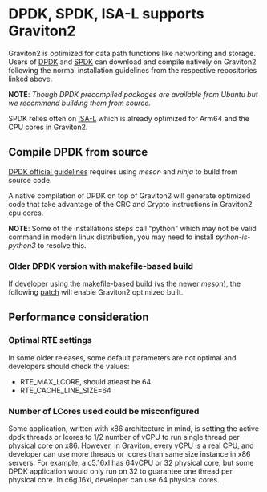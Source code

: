 # DPDK, SPDK, ISA-L supports Graviton2

Graviton2 is optimized for data path functions like networking and storage.  Users of [DPDK](https://github.com/dpdk/dpdk) and [SPDK](https://github.com/spdk/spdk) can download and compile natively on Graviton2 following the normal installation guidelines from the respective repositories linked above. 

**NOTE**: *Though DPDK precompiled packages are available from Ubuntu but we recommend building them from source.*

SPDK relies often on [ISA-L](https://github.com/intel/isa-l) which is already optimized for Arm64 and the CPU cores in Graviton2.



## Compile DPDK from source

[DPDK official guidelines](https://doc.dpdk.org/guides/linux_gsg/build_dpdk.html) requires using *meson* and *ninja* to build from source code.

A native compilation of DPDK on top of Graviton2 will generate optimized code that take advantage of the CRC and Crypto instructions in Graviton2 cpu cores.

**NOTE**: Some of the installations steps call "python" which may not be valid command in modern linux distribution,  you may need to install *python-is-python3* to resolve this.

### Older DPDK version with makefile-based build

If developer using the makefile-based build (vs the newer *meson*), the following [patch](https://www.mail-archive.com/dev@dpdk.org/msg179445.html) will enable Graviton2 optimized built.


## Performance consideration

### Optimal RTE settings

In some older releases, some default parameters are not optimal and developers should check the values:
* RTE_MAX_LCORE, should atleast be 64
* RTE_CACHE_LINE_SIZE=64

### Number of LCores used could be misconfigured

Some application, written with x86 architecture in mind, is setting the active dpdk threads or lcores to 1/2 number of vCPU to run single thread per physical core on x86.  However, in Graviton, every vCPU is a real CPU, and developer can use more threads or lcores than same size instance in x86 servers.   For example, a c5.16xl has 64vCPU or 32 physical core,  but some DPDK application would only run on 32 to guarantee one thread per physical core.   In c6g.16xl, developer can use 64 physical cores.


